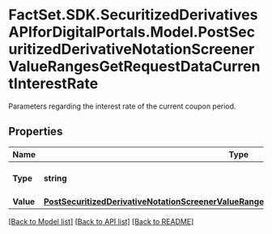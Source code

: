 # FactSet.SDK.SecuritizedDerivativesAPIforDigitalPortals.Model.PostSecuritizedDerivativeNotationScreenerValueRangesGetRequestDataCurrentInterestRate
Parameters regarding the interest rate of the current coupon period.

## Properties

Name | Type | Description | Notes
------------ | ------------- | ------------- | -------------
**Type** | **string** | Type of the interest rate. | Value | Description | | - -- | - -- | | fixed | The interest rate is fixed for all periods and remains unchanged throughout the lifetime of the securitized derivative. | | variable | The interest rate is variable and might change from period to period throughout the lifetime of the securitized derivative. |   | [optional] 
**Value** | [**PostSecuritizedDerivativeNotationScreenerValueRangesGetRequestDataCurrentInterestRateValue**](PostSecuritizedDerivativeNotationScreenerValueRangesGetRequestDataCurrentInterestRateValue.md) |  | [optional] 

[[Back to Model list]](../README.md#documentation-for-models) [[Back to API list]](../README.md#documentation-for-api-endpoints) [[Back to README]](../README.md)

